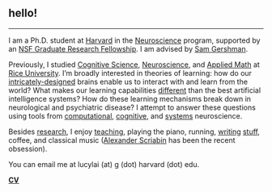 ## hello!
***
I am a Ph.D. student at <a href="http://www.harvard.edu" target="_blank">Harvard</a> in the <a href="http://www.hms.harvard.edu/dms/neuroscience/index.html" target="_blank">Neuroscience</a> program, supported by an <a href="https://www.nsfgrfp.org/" target="_blank">NSF Graduate Research Fellowship</a>. I am advised by <a href="http://gershmanlab.webfactional.com/index.html" target="_blank">Sam Gershman</a>.

Previously, I studied <a href="http://cogsci.rice.edu/" target="_blank">Cognitive Science</a>, <a href="http://neuroscience.rice.edu" target="_blank">Neuroscience</a>, and <a href="http://www.caam.rice.edu/" target="_blank">Applied Math</a> at <a href="http://www.rice.edu/" target="_blank">Rice University</a>. I’m broadly interested in theories of learning: how do our <a href="http://mitpress.mit.edu/books/principles-neural-design" target="_blank">intricately-designed</a> brains enable us to interact with and learn from the world? What makes our learning capabilities <a href="http://gershmanlab.webfactional.com/pubs/Lake17.pdf" target="_blank"> different</a> than the best artificial intelligence systems? How do these learning mechanisms break down in neurological and psychiatric disease? I attempt to answer these questions using tools from <a href="https://en.wikipedia.org/wiki/Computational_neuroscience" target="_blank">computational</a>, <a href="https://en.wikipedia.org/wiki/Cognitive_neuroscience" target="_blank">cognitive</a>, and <a href="https://en.wikipedia.org/wiki/Systems_neuroscience" target="_blank">systems</a> neuroscience.

Besides [research](./research.html), I enjoy [teaching](./teaching.html), playing the piano, running, <a href="http://lucyblogs.wordpress.com/" target="_blank">writing</a> <a href="http://subcorticalsongs.wordpress.com/" target="_blank">stuff</a>, coffee, and classical music (<a href="https://en.wikipedia.org/wiki/Alexander_Scriabin" target="_blank">Alexander Scriabin</a> has been the recent obsession).

You can email me at lucylai (at) g (dot) harvard (dot) edu.

**[CV](./lai_cv.pdf)**
